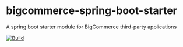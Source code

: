 # bigcommerce-spring-boot-starter
A spring boot starter module for BigCommerce third-party applications

[![Build](https://circleci.com/gh/caas-e2x/spring-boot-starter-bigcommerce-app.svg??style=shield)](https://app.circleci.com/pipelines/github/caas-e2x/spring-boot-starter-bigcommerce-app)

